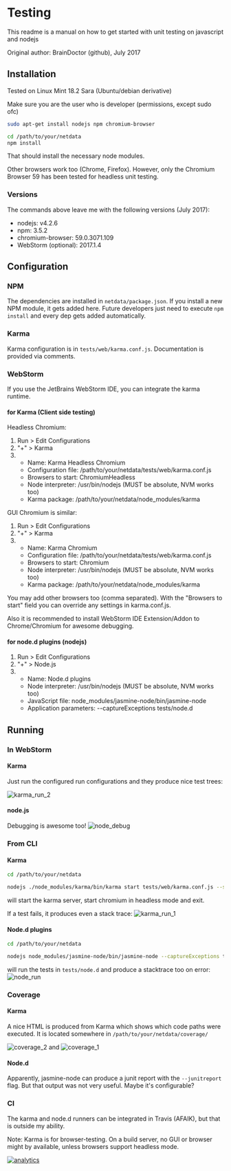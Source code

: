 <!--
title: "Testing"
custom_edit_url: https://github.com/netdata/netdata/edit/master/tests/README.md
-->

# Testing

This readme is a manual on how to get started with unit testing on javascript and nodejs

Original author: BrainDoctor (github), July 2017

## Installation

Tested on Linux Mint 18.2 Sara (Ubuntu/debian derivative)

Make sure you are the user who is developer (permissions, except sudo ofc)

```sh
sudo apt-get install nodejs npm chromium-browser

cd /path/to/your/netdata
npm install
```

That should install the necessary node modules.

Other browsers work too (Chrome, Firefox). However, only the Chromium Browser 59 has been tested for headless unit testing.

### Versions

The commands above leave me with the following versions (July 2017):

-   nodejs: v4.2.6
-   npm: 3.5.2
-   chromium-browser: 59.0.3071.109
-   WebStorm (optional): 2017.1.4

## Configuration

### NPM

The dependencies are installed in `netdata/package.json`. If you install a new NPM module, it gets added here. Future developers just need to execute `npm install` and every dep gets added automatically.

### Karma

Karma configuration is in `tests/web/karma.conf.js`. Documentation is provided via comments.

### WebStorm

If you use the JetBrains WebStorm IDE, you can integrate the karma runtime.

#### for Karma (Client side testing)

Headless Chromium:

1.  Run > Edit Configurations
2.  "+" > Karma
3.  -   Name: Karma Headless Chromium
    -   Configuration file: /path/to/your/netdata/tests/web/karma.conf.js
    -   Browsers to start: ChromiumHeadless
    -   Node interpreter: /usr/bin/nodejs (MUST be absolute, NVM works too)
    -   Karma package: /path/to/your/netdata/node_modules/karma

GUI Chromium is similar:

1.  Run > Edit Configurations
2.  "+" > Karma
3.  -   Name: Karma Chromium
    -   Configuration file: /path/to/your/netdata/tests/web/karma.conf.js
    -   Browsers to start: Chromium
    -   Node interpreter: /usr/bin/nodejs (MUST be absolute, NVM works too)
    -   Karma package: /path/to/your/netdata/node_modules/karma

You may add other browsers too (comma separated). With the "Browsers to start" field you can override any settings in karma.conf.js.

Also it is recommended to install WebStorm IDE Extension/Addon to Chrome/Chromium for awesome debugging.

#### for node.d plugins (nodejs)

1.  Run > Edit Configurations
2.  "+" > Node.js
3.  -   Name: Node.d plugins
    -   Node interpreter: /usr/bin/nodejs (MUST be absolute, NVM works too)
    -   JavaScript file: node_modules/jasmine-node/bin/jasmine-node
    -   Application parameters: --captureExceptions tests/node.d

## Running

### In WebStorm

#### Karma

Just run the configured run configurations and they produce nice test trees:

![karma_run_2](https://user-images.githubusercontent.com/12159026/28277789-559149f6-6b1b-11e7-9cc7-a81d81d12c35.png)

#### node.js

Debugging is awesome too!
![node_debug](https://user-images.githubusercontent.com/12159026/28277879-8beee5ee-6b1b-11e7-9356-3156956f2282.png)

### From CLI

#### Karma

```sh
cd /path/to/your/netdata

nodejs ./node_modules/karma/bin/karma start tests/web/karma.conf.js --single-run=true --browsers=ChromiumHeadless
```

will start the karma server, start chromium in headless mode and exit.

If a test fails, it produces even a stack trace:
![karma_run_1](https://user-images.githubusercontent.com/12159026/28277754-3682bebe-6b1b-11e7-8b7e-66b23d87177d.png)

#### Node.d plugins

```sh
cd /path/to/your/netdata

nodejs node_modules/jasmine-node/bin/jasmine-node --captureExceptions tests/node.d
```

will run the tests in `tests/node.d` and produce a stacktrace too on error:
![node_run](https://user-images.githubusercontent.com/12159026/28277812-65bb69b0-6b1b-11e7-8500-bcdbb3436574.png)

### Coverage

#### Karma

A nice HTML is produced from Karma which shows which code paths were executed. It is located somewhere in `/path/to/your/netdata/coverage/`

![coverage_2](https://user-images.githubusercontent.com/12159026/28277719-142146c4-6b1b-11e7-9992-3e88dee2efd2.png)
and
![coverage_1](https://user-images.githubusercontent.com/12159026/28277687-fa93e360-6b1a-11e7-995f-cbb4c5d012a7.png)

#### Node.d

Apparently, jasmine-node can produce a junit report with the `--junitreport` flag. But that output was not very useful. Maybe it's configurable?

### CI

The karma and node.d runners can be integrated in Travis (AFAIK), but that is outside my ability.

Note: Karma is for browser-testing. On a build server, no GUI or browser might by available, unless browsers support headless mode.

[![analytics](https://www.google-analytics.com/collect?v=1&aip=1&t=pageview&_s=1&ds=github&dr=https%3A%2F%2Fgithub.com%2Fnetdata%2Fnetdata&dl=https%3A%2F%2Fmy-netdata.io%2Fgithub%2Ftests%2FREADME&_u=MAC~&cid=5792dfd7-8dc4-476b-af31-da2fdb9f93d2&tid=UA-64295674-3)](<>)
